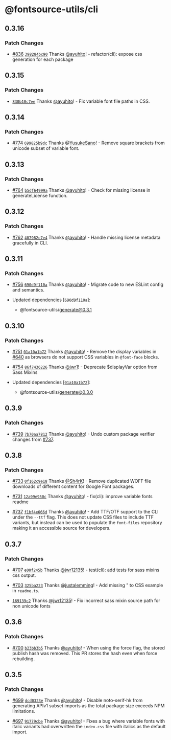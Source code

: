# @fontsource-utils/cli

## 0.3.16

### Patch Changes

- [#836](https://github.com/fontsource/fontsource/pull/836) [`398284bc90`](https://github.com/fontsource/fontsource/commit/398284bc90c51a27868b0f617136ff13f40f9182) Thanks [@ayuhito](https://github.com/ayuhito)! - refactor(cli): expose css generation for each package

## 0.3.15

### Patch Changes

- [`830b10c7ee`](https://github.com/fontsource/fontsource/commit/830b10c7ee0ff58e07e1f82fda3eaf086bb24a54) Thanks [@ayuhito](https://github.com/ayuhito)! - Fix variable font file paths in CSS.

## 0.3.14

### Patch Changes

- [#774](https://github.com/fontsource/fontsource/pull/774) [`699825b9dc`](https://github.com/fontsource/fontsource/commit/699825b9dca44f5781a6c2cd4a58e33759e19fb3) Thanks [@YusukeSano](https://github.com/YusukeSano)! - Remove square brackets from unicode subset of variable font.

## 0.3.13

### Patch Changes

- [#764](https://github.com/fontsource/fontsource/pull/764) [`b5df64999a`](https://github.com/fontsource/fontsource/commit/b5df64999a04dcb477b7771749436505a58820b7) Thanks [@ayuhito](https://github.com/ayuhito)! - Check for missing license in generateLicense function.

## 0.3.12

### Patch Changes

- [#762](https://github.com/fontsource/fontsource/pull/762) [`407982c7e4`](https://github.com/fontsource/fontsource/commit/407982c7e4f15dad8f3a88c2a7423e3c2969866e) Thanks [@ayuhito](https://github.com/ayuhito)! - Handle missing license metadata gracefully in CLI.

## 0.3.11

### Patch Changes

- [#756](https://github.com/fontsource/fontsource/pull/756) [`690d9f110a`](https://github.com/fontsource/fontsource/commit/690d9f110ad68681566314d9040b3ac17eeb99c9) Thanks [@ayuhito](https://github.com/ayuhito)! - Migrate code to new ESLint config and semantics.

- Updated dependencies [[`690d9f110a`](https://github.com/fontsource/fontsource/commit/690d9f110ad68681566314d9040b3ac17eeb99c9)]:
  - @fontsource-utils/generate@0.3.1

## 0.3.10

### Patch Changes

- [#751](https://github.com/fontsource/fontsource/pull/751) [`01a10a1b72`](https://github.com/fontsource/fontsource/commit/01a10a1b721f7b1f88b465afc04a4142c8cbf1de) Thanks [@ayuhito](https://github.com/ayuhito)! - Remove the display variables in [#640](https://github.com/fontsource/fontsource/pull/640) as browsers do not support CSS variables in `@font-face` blocks.

- [#754](https://github.com/fontsource/fontsource/pull/754) [`86f7436226`](https://github.com/fontsource/fontsource/commit/86f7436226a6e6daff4c831c2cbedeb60a2e982f) Thanks [@jwr1](https://github.com/jwr1)! - Deprecate $displayVar option from Sass Mixins

- Updated dependencies [[`01a10a1b72`](https://github.com/fontsource/fontsource/commit/01a10a1b721f7b1f88b465afc04a4142c8cbf1de)]:
  - @fontsource-utils/generate@0.3.0

## 0.3.9

### Patch Changes

- [#739](https://github.com/fontsource/fontsource/pull/739) [`7b70aa7812`](https://github.com/fontsource/fontsource/commit/7b70aa781228fb630dc1a0b59e0ba2ca124a944b) Thanks [@ayuhito](https://github.com/ayuhito)! - Undo custom package verifier changes from [#737](https://github.com/fontsource/fontsource/pull/737).

## 0.3.8

### Patch Changes

- [#733](https://github.com/fontsource/fontsource/pull/733) [`0f162c9e18`](https://github.com/fontsource/fontsource/commit/0f162c9e1893729352fb8467e2515e7bd65baa0e) Thanks [@Sh4rK](https://github.com/Sh4rK)! - Remove duplicated WOFF file downloads of different content for Google Font packages.

- [#731](https://github.com/fontsource/fontsource/pull/731) [`12a99e950c`](https://github.com/fontsource/fontsource/commit/12a99e950c5e6ee3c9d63c4b3358aaf373f62aa3) Thanks [@ayuhito](https://github.com/ayuhito)! - fix(cli): improve variable fonts readme

- [#737](https://github.com/fontsource/fontsource/pull/737) [`f1bf4e666d`](https://github.com/fontsource/fontsource/commit/f1bf4e666d7e3e59f1fcfbfd80cfdf54320d99b4) Thanks [@ayuhito](https://github.com/ayuhito)! - Add TTF/OTF support to the CLI under the `--ttf` flag. This does not update CSS files to include TTF variants, but instead can be used to populate the `font-files` repository making it an accessible source for developers.

## 0.3.7

### Patch Changes

- [#707](https://github.com/fontsource/fontsource/pull/707) [`e00f245b`](https://github.com/fontsource/fontsource/commit/e00f245b0d0a6c6a5e7b8b8e19bcb468ea5d3479) Thanks [@jwr12135](https://github.com/jwr12135)! - test(cli): add tests for sass mixins css output.

- [#703](https://github.com/fontsource/fontsource/pull/703) [`325ba223`](https://github.com/fontsource/fontsource/commit/325ba22389ef7710a355c5fc12864fcf27b0dc28) Thanks [@justalemming](https://github.com/justalemming)! - Add missing " to CSS example in `readme.ts`.

- [`169139c2`](https://github.com/fontsource/fontsource/commit/169139c21906f707c277f416f324e4695f62ad55) Thanks [@jwr12135](https://github.com/jwr12135)! - Fix incorrect sass mixin source path for non unicode fonts

## 0.3.6

### Patch Changes

- [#700](https://github.com/fontsource/fontsource/pull/700) [`b23bb3b5`](https://github.com/fontsource/fontsource/commit/b23bb3b5ec64fd7727a44777baaf262cf9d30589) Thanks [@ayuhito](https://github.com/ayuhito)! - When using the force flag, the stored publish hash was removed. This PR stores the hash even when force rebuilding.

## 0.3.5

### Patch Changes

- [#699](https://github.com/fontsource/fontsource/pull/699) [`dcd0323e`](https://github.com/fontsource/fontsource/commit/dcd0323e97eccdabe735f536f08e124bf4fc617e) Thanks [@ayuhito](https://github.com/ayuhito)! - Disable noto-serif-hk from generating APIv1 subset imports as the total package size exceeds NPM limitations.

- [#697](https://github.com/fontsource/fontsource/pull/697) [`91779cbe`](https://github.com/fontsource/fontsource/commit/91779cbea8d284d0cbef1934aecaee150308cc04) Thanks [@ayuhito](https://github.com/ayuhito)! - Fixes a bug where variable fonts with italic variants had overwritten the `index.css` file with italics as the default import.
